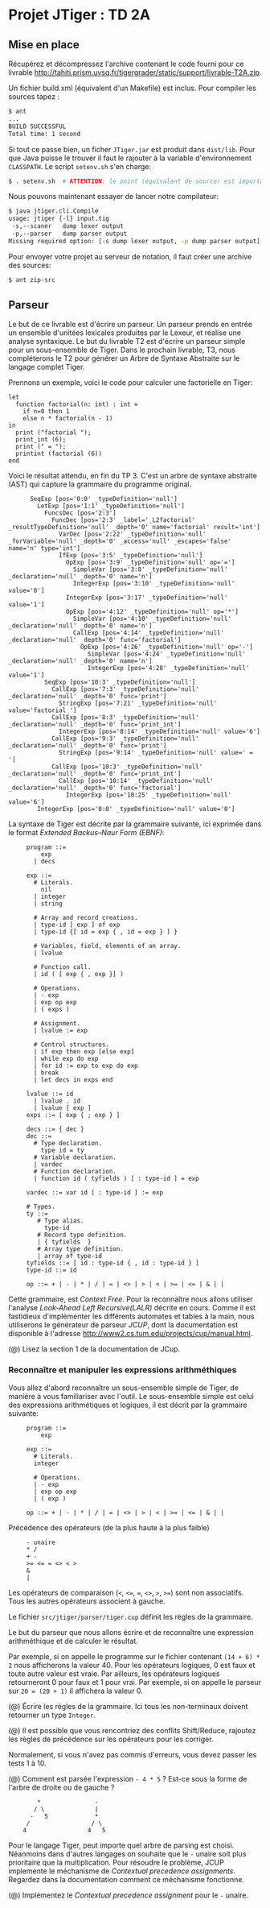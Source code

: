 Projet JTiger : TD 2A
=====================

Mise en place
-------------

Récupérez et décompressez l'archive contenant le code fourni pour ce livrable <http://tahiti.prism.uvsq.fr/tigergrader/static/support/livrable-T2A.zip>.

Un fichier build.xml (équivalent d'un Makefile) est inclus.
Pour compiler les sources tapez :

~~~bash
$ ant
...
BUILD SUCCESSFUL
Total time: 1 second
~~~

Si tout ce passe bien, un ficher ``JTiger.jar`` est produit dans ``dist/lib``.
Pour que Java puisse le trouver il faut le rajouter à la variable 
d'environnement ``CLASSPATH``. Le script ``setenv.sh`` s'en charge:

~~~bash
$ . setenv.sh  # ATTENTION: le point (équivalent de source) est important!
~~~

Nous pouvons maintenant essayer de lancer notre compilateur:

~~~bash
$ java jtiger.cli.Compile
usage: jtiger {-l} input.tig
 -s,--scaner   dump lexer output
 -p,--parser   dump parser output
Missing required option: [-s dump lexer output, -p dump parser output]
~~~

Pour envoyer votre projet au serveur de notation, il faut créer une archive des sources:

~~~bash
$ ant zip-src
~~~

Parseur
-------

Le but de ce livrable est d'écrire un parseur. Un parseur prends en entrée un
ensemble d'unitées lexicales produites par le Lexeur, et réalise une analyse
syntaxique. Le but du livrable T2 est d'écrire un parseur simple pour un
sous-ensemble de Tiger. Dans le prochain livrable, T3, nous compléterons le T2
pour générer un Arbre de Syntaxe Abstraite sur le langage complet Tiger.

Prennons un exemple, voici le code pour calculer une factorielle en Tiger:

~~~tiger
let
  function factorial(n: int) : int =
    if n=0 then 1
    else n * factorial(n - 1)
in
  print ("factorial ");
  print_int (6); 
  print (" = ");
  printint (factorial (6)) 
end
~~~

Voici le résultat attendu, en fin du TP 3. C'est un arbre de syntaxe abstraite (AST) qui capture la grammaire
du programme original.

~~~tree
      SeqExp [pos='0:0' _typeDefinition='null']
        LetExp [pos='1:1' _typeDefinition='null']
          FuncsDec [pos='2:3']
            FuncDec [pos='2:3' _label='_L2factorial' _resultTypeDefinition='null' _depth='0' name='factorial' result='int']
              VarDec [pos='2:22' _typeDefinition='null' _forVariable='null' _depth='0' _access='null' _escapes='false' name='n' type='int']
              IfExp [pos='3:5' _typeDefinition='null']
                OpExp [pos='3:9' _typeDefinition='null' op='=']
                  SimpleVar [pos='3:8' _typeDefinition='null' _declaration='null' _depth='0' name='n']
                  IntegerExp [pos='3:10' _typeDefinition='null' value='0']
                IntegerExp [pos='3:17' _typeDefinition='null' value='1']
                OpExp [pos='4:12' _typeDefinition='null' op='*']
                  SimpleVar [pos='4:10' _typeDefinition='null' _declaration='null' _depth='0' name='n']
                  CallExp [pos='4:14' _typeDefinition='null' _declaration='null' _depth='0' func='factorial']
                    OpExp [pos='4:26' _typeDefinition='null' op='-']
                      SimpleVar [pos='4:24' _typeDefinition='null' _declaration='null' _depth='0' name='n']
                      IntegerExp [pos='4:28' _typeDefinition='null' value='1']
          SeqExp [pos='10:3' _typeDefinition='null']
            CallExp [pos='7:3' _typeDefinition='null' _declaration='null' _depth='0' func='print']
              StringExp [pos='7:21' _typeDefinition='null' value='factorial ']
            CallExp [pos='8:3' _typeDefinition='null' _declaration='null' _depth='0' func='print_int']
              IntegerExp [pos='8:14' _typeDefinition='null' value='6']
            CallExp [pos='9:3' _typeDefinition='null' _declaration='null' _depth='0' func='print']
              StringExp [pos='9:14' _typeDefinition='null' value=' = ']
            CallExp [pos='10:3' _typeDefinition='null' _declaration='null' _depth='0' func='print_int']
              CallExp [pos='10:14' _typeDefinition='null' _declaration='null' _depth='0' func='factorial']
                IntegerExp [pos='10:25' _typeDefinition='null' value='6']
        IntegerExp [pos='0:0' _typeDefinition='null' value='0']
~~~


La syntaxe de Tiger est décrite par la grammaire suivante, ici exprimée dans le format _Extended Backus–Naur Form (EBNF)_: 

~~~ebnf
     program ::=
         exp
       | decs
     
     exp ::=
       # Literals.
         nil
       | integer
       | string
     
       # Array and record creations.
       | type-id [ exp ] of exp
       | type-id {[ id = exp { , id = exp } ] }
     
       # Variables, field, elements of an array.
       | lvalue
     
       # Function call.
       | id ( [ exp { , exp }] )
     
       # Operations.
       | - exp
       | exp op exp
       | ( exps )
     
       # Assignment.
       | lvalue := exp
     
       # Control structures.
       | if exp then exp [else exp]
       | while exp do exp
       | for id := exp to exp do exp
       | break
       | let decs in exps end
     
     lvalue ::= id
       | lvalue . id
       | lvalue [ exp ]
     exps ::= [ exp { ; exp } ]
     
     decs ::= { dec }
     dec ::=
       # Type declaration.
         type id = ty
       # Variable declaration.
       | vardec
       # Function declaration.
       | function id ( tyfields ) [ : type-id ] = exp
     
     vardec ::= var id [ : type-id ] := exp
     
     # Types.
     ty ::=
        # Type alias.
          type-id
        # Record type definition.
        | { tyfields  }
        # Array type definition.
        | array of type-id
     tyfields ::= [ id : type-id { , id : type-id } ]
     type-id ::= id
     
     op ::= + | - | * | / | = | <> | > | < | >= | <= | & | |
~~~

Cette grammaire, est _Context Free_. Pour la reconnaître nous allons utiliser
l'analyse _Look-Ahead Left Recursive(LALR)_ décrite en cours.  Comme il est
fastidieux d'implémenter les différents automates et tables à la main, nous
utiliserons le générateur de parseur _JCUP_, dont la documentation est disponible
à l'adresse <http://www2.cs.tum.edu/projects/cup/manual.html>.


(@) Lisez la section 1 de la documentation de JCup.

### Reconnaître et manipuler les expressions arithméthiques 

Vous allez d'abord reconnaître un sous-ensemble simple de Tiger, de manière à
vous familiariser avec l'outil. Le sous-ensemble simple est celui des expressions
arithmétiques et logiques, il est décrit par la grammaire suivante:

~~~ebnf
     program ::=
         exp

     exp ::=
       # Literals.
       integer
     
       # Operations.
       | - exp
       | exp op exp
       | ( exp )
     
     op ::= + | - | * | / | = | <> | > | < | >= | <= | & | |
~~~
 

Précédence des opérateurs (de la plus haute à la plus faible)
~~~
     - unaire
     * /
     + -
     >= <= = <> < >
     &
     |
~~~

Les opérateurs de comparaison (``<``, ``<=``, ``=``, ``<>``, ``>``, ``>=``) sont non associatifs.
Tous les autres opérateurs associent à gauche.

Le fichier ``src/jtiger/parser/tiger.cup`` définit les règles de la grammaire.


Le but du parseur que nous allons écrire et de reconnaître une expression arithméthique et de calculer
le résultat.

Par exemple, si on appelle le programme sur le fichier contenant ``(14 + 6) *
2`` nous afficherons la valeur 40.  Pour les opérateurs logiques, 0 est faux et
toute autre valeur est vraie.  Par ailleurs, les opérateurs logiques
retourneront 0 pour faux et 1 pour vrai. Par exemple, si on appelle le parseur
sur ``20 = (20 + 1)`` il affichera la valeur 0. 

(@) Écrire les règles de la grammaire. Ici tous les non-terminaux doivent retourner un type ``Integer``.

(@) Il est possible que vous rencontriez des conflits Shift/Reduce, rajoutez
les règles de précédence sur les opérateurs pour les corriger.

Normalement, si vous n'avez pas commis d'erreurs, vous devez passer les tests 1 à 10.

(@) Comment est parsée l'expression ``- 4 * 5`` ? Est-ce sous la forme de l'arbre de droite ou de gauche ?

~~~tree
        *               - 
       / \              |
      -   5             *
     /                 / \
    4                 4   5
~~~

Pour le langage Tiger, peut importe quel arbre de parsing est choisi. Néanmoins dans d'autres
langages on souhaite que le ``-`` unaire soit plus prioritaire que la multiplication. 
Pour résoudre le problème, JCUP implemente le méchanisme de *Contextual precedence assignments*.
Regardez dans la documentation comment ce méchanisme fonctionne. 

(@) Implémentez le *Contextual precedence assignment* pour le ``-`` unaire.









